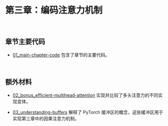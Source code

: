 # 第三章：编码注意力机制

&nbsp;
## 章节主要代码

- [01_main-chapter-code](01_main-chapter-code) 包含了章节的主要代码。

&nbsp;
## 额外材料

- [02_bonus_efficient-multihead-attention](02_bonus_efficient-multihead-attention) 实现并比较了多头注意力的不同实现变体。

- [03_understanding-buffers](03_understanding-buffers) 解释了 PyTorch 缓冲区的概念，这些缓冲区用于实现第三章中的因果注意力机制。